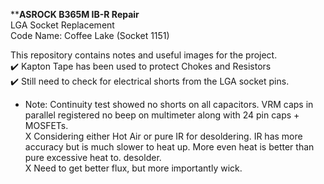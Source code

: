 ****ASROCK B365M IB-R Repair** <br />
LGA Socket Replacement <br />
Code Name: Coffee Lake (Socket 1151)

This repository contains notes and useful images for the project.  
✔️ Kapton Tape has been used to protect Chokes and Resistors  
✔️ Still need to check for electrical shorts from the LGA socket pins.
- Note: Continuity test showed no shorts on all capacitors. VRM caps in parallel registered
  no beep on multimeter along with 24 pin caps + MOSFETs.  
X Considering either Hot Air or pure IR for desoldering. IR has more accuracy but is much slower to heat up. More even heat is better than pure excessive heat to. desolder.  
X Need to get better flux, but more importantly wick. 
